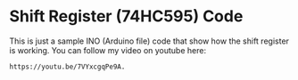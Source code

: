 # Shift Register (74HC595) Code
This is just a sample INO (Arduino file) code that show how the shift register is working.
You can follow my video on youtube here:
```
https://youtu.be/7VYxcgqPe9A.